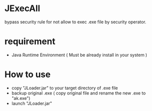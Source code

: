 # JExecAll
bypass security rule for not allow to exec .exe file by security operator.
# requirement
- Java Runtime Environment ( Must be already install in your system )
# How to use
- copy "JLoader.jar" to your target directory of .exe file
- backup original .exe ( copy original file and rename the new .exe to "ak.exe")
- launch "JLoader.jar"
